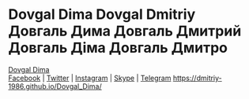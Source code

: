 # Dovgal Dima Dovgal Dmitriy Довгаль Дима Довгаль Дмитрий Довгаль Діма Довгаль Дмитро
<a href="http://dovgaldima.pp.ua">Dovgal Dima</a><br>
<a title="Facebook" href="https://www.facebook.com/profile.php?id=100026817609832">Facebook</a> |
<a title="Twitter" href="https://twitter.com/siEcDal41krrZOe">Twitter</a> |
<a title="Instagram" href="https://www.instagram.com/dmitriy_dovgal/?hl=ru">Instagram</a> |
<a  title="Skype" href="skype:+380981180209?call">Skype</a> |
<a title="Telegram" href="tg://resolve?domain=DovgalDmitriy">Telegram</a>
https://dmitriy-1986.github.io/Dovgal_Dima/

